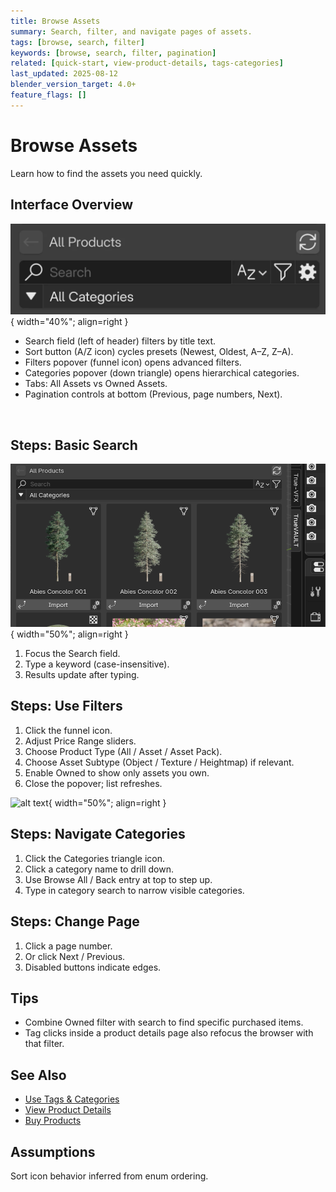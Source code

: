 ```yaml
---
title: Browse Assets
summary: Search, filter, and navigate pages of assets.
tags: [browse, search, filter]
keywords: [browse, search, filter, pagination]
related: [quick-start, view-product-details, tags-categories]
last_updated: 2025-08-12
blender_version_target: 4.0+
feature_flags: []
---
```


# Browse Assets

Learn how to find the assets you need quickly.

## Interface Overview
![alt text](../assets/img/browse_assets_interface.webp){ width="40%"; align=right }

- Search field (left of header) filters by title text.
- Sort button (A/Z icon) cycles presets (Newest, Oldest, A–Z, Z–A).
- Filters popover (funnel icon) opens advanced filters.
- Categories popover (down triangle) opens hierarchical categories.
- Tabs: All Assets vs Owned Assets.
- Pagination controls at bottom (Previous, page numbers, Next).

<br>

## Steps: Basic Search
![alt text](../assets/gifs/searching_example.webp){ width="50%"; align=right }

1. Focus the Search field.
1. Type a keyword (case-insensitive).
2. Results update after typing.

## Steps: Use Filters
1. Click the funnel icon.
2. Adjust Price Range sliders.
3. Choose Product Type (All / Asset / Asset Pack).
4. Choose Asset Subtype (Object / Texture / Heightmap) if relevant.
5. Enable Owned to show only assets you own.
6. Close the popover; list refreshes.

![alt text](../assets/gifs/categories_example.webp){ width="50%"; align=right }
## Steps: Navigate Categories
1. Click the Categories triangle icon.
2. Click a category name to drill down.
3. Use Browse All / Back entry at top to step up.
4. Type in category search to narrow visible categories.

## Steps: Change Page
1. Click a page number.
2. Or click Next / Previous.
3. Disabled buttons indicate edges.

## Tips
- Combine Owned filter with search to find specific purchased items.
- Tag clicks inside a product details page also refocus the browser with that filter.

## See Also
- [Use Tags & Categories](tags-categories.md)
- [View Product Details](view-product-details.md)
- [Buy Products](buy-products.md)

## Assumptions
Sort icon behavior inferred from enum ordering.
